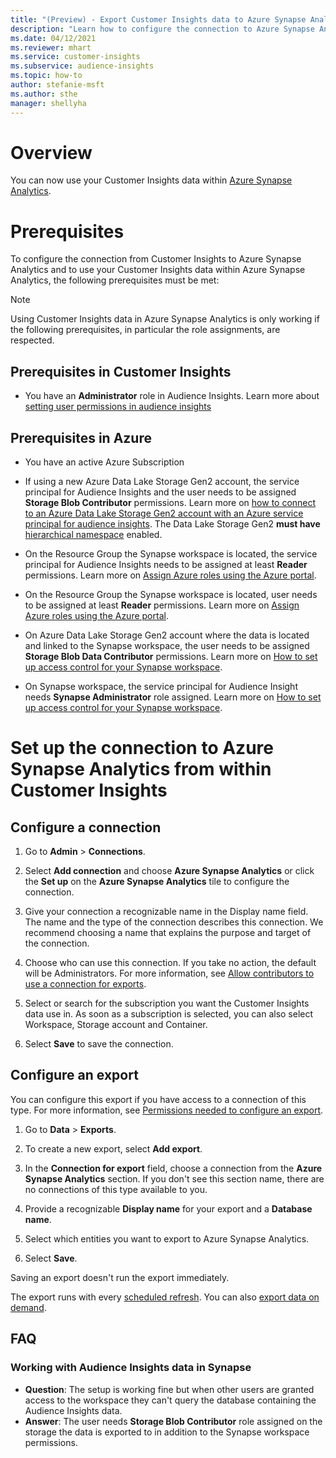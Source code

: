```yaml
---
title: "(Preview) - Export Customer Insights data to Azure Synapse Analytics"
description: "Learn how to configure the connection to Azure Synapse Analytics."
ms.date: 04/12/2021
ms.reviewer: mhart
ms.service: customer-insights
ms.subservice: audience-insights
ms.topic: how-to
author: stefanie-msft
ms.author: sthe
manager: shellyha
---
```


# Overview

You can now use your Customer Insights data within [Azure Synapse Analytics](https://docs.microsoft.com/en-us/azure/synapse-analytics/overview-what-is).

# Prerequisites

To configure the connection from Customer Insights to Azure Synapse Analytics and to use your Customer Insights data within Azure Synapse Analytics, the following prerequisites must be met:

  > [!NOTE]
  > Using Customer Insights data in Azure Synapse Analytics is only working if the following prerequisites, in particular the role assignments, are respected.  

## Prerequisites in Customer Insights

* You have an **Administrator** role in Audience Insights. Learn more about [setting user permissions in audience insights](https://docs.microsoft.com/en-us/dynamics365/customer-insights/audience-insights/permissions#assign-roles-and-permissions)

## Prerequisites in Azure

* You have an active Azure Subscription

* If using a new Azure Data Lake Storage Gen2 account, the service principal for Audience Insights and the user needs to be assigned **Storage Blob Contributor** permissions. Learn more on [how to connect to an Azure Data Lake Storage Gen2 account with an Azure service principal for audience insights](https://docs.microsoft.com/en-us/dynamics365/customer-insights/audience-insights/connect-service-principal). The Data Lake Storage Gen2 **must have** [hierarchical namespace](https://docs.microsoft.com/azure/storage/blobs/data-lake-storage-namespace) enabled.

* On the Resource Group the Synapse workspace is located, the service principal for Audience Insights needs to be assigned at least **Reader** permissions. Learn more on [Assign Azure roles using the Azure portal](https://docs.microsoft.com/en-us/azure/role-based-access-control/role-assignments-portal).

* On the Resource Group the Synapse workspace is located, user needs to be assigned at least **Reader** permissions. Learn more on [Assign Azure roles using the Azure portal](https://docs.microsoft.com/en-us/azure/role-based-access-control/role-assignments-portal).

* On Azure Data Lake Storage Gen2 account where the data is located and linked to the Synapse workspace, the user needs to be assigned **Storage Blob Data Contributor** permissions. Learn more on [How to set up access control for your Synapse workspace](https://docs.microsoft.com/en-us/azure/synapse-analytics/security/how-to-set-up-access-control).

* On Synapse workspace, the service principal for Audience Insight needs **Synapse Administrator** role assigned. Learn more on [How to set up access control for your Synapse workspace](https://docs.microsoft.com/en-us/azure/synapse-analytics/security/how-to-set-up-access-control).

# Set up the connection to Azure Synapse Analytics from within Customer Insights

## Configure a connection
1. Go to **Admin** > **Connections**.

1. Select **Add connection** and choose **Azure Synapse Analytics** or click the **Set up** on the **Azure Synapse Analytics** tile to configure the connection.

1. Give your connection a recognizable name in the Display name field. The name and the type of the connection describes this connection. We recommend choosing a name that explains the purpose and target of the connection.

1. Choose who can use this connection. If you take no action, the default will be Administrators. For more information, see [Allow contributors to use a connection for exports](connections.md#allow-contributors-to-use-a-connection-for-exports).

1. Select or search for the subscription you want the Customer Insights data use in. As soon as a subscription is selected, you can also select Workspace, Storage account and Container.

1. Select **Save** to save the connection.

## Configure an export

You can configure this export if you have access to a connection of this type. For more information, see [Permissions needed to configure an export](export-destinations.md#set-up-a-new-export).

1. Go to **Data** > **Exports**.

1. To create a new export, select **Add export**.

1. In the **Connection for export** field, choose a connection from the **Azure Synapse Analytics** section. If you don't see this section name, there are no connections of this type available to you.

1. Provide a recognizable **Display name** for your export and a **Database name**.

1. Select which entities you want to export to Azure Synapse Analytics.

1. Select **Save**.

Saving an export doesn't run the export immediately.

The export runs with every [scheduled refresh](system.md#schedule-tab).
You can also [export data on demand](export-destinations.md#run-exports-on-demand).

## FAQ

### Working with Audience Insights data in Synapse

* **Question**: The setup is working fine but when other users are granted access to the workspace they can't query the database containing the Audience Insights data.
* **Answer**: The user needs **Storage Blob Contributor** role assigned on the storage the data is exported to in addition to the Synapse workspace permissions.
